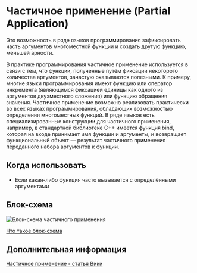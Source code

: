 # Частичное применение (Partial Application)

Это возможность в ряде языков программирования зафиксировать часть аргументов многоместной функции и создать другую функцию, меньшей арности.

В практике программирования частичное применение используется в связи с тем, что функции, полученные путём фиксации некоторого количества аргументов, зачастую оказываются полезными. К примеру, многие языки программирования имеют функцию или оператор инкремента (являющимся фиксацией единицы как одного из аргументов двухместного сложения) или функцию обращения значения. Частичное применение возможно реализовать практически во всех языках программирования, обладающих возможностью определения многоместных функций. В ряде языков есть специализированные конструкции для частичного применения, например, в стандартной библиотеке C++ имеется функция bind, которая на входе принимает имя функции и аргументы, и возвращает функциональный объект — результат частичного применения переданного набора аргументов к функции.

## Когда использовать

- Если какая-либо функция часто вызывается с определёнными аргументами

## Блок-схема

![Блок-схема частичного применения]()

[Что такое блок-схема](https://github.com/evgenylyozin/patterns/blob/48f6815cb43aa7cf366156fe23d47cdbaccbe3eb/docs/flowchart.md)

## Дополнительная информация

[Частичное применение - статья Вики](https://ru.wikipedia.org/wiki/%D0%A7%D0%B0%D1%81%D1%82%D0%B8%D1%87%D0%BD%D0%BE%D0%B5_%D0%BF%D1%80%D0%B8%D0%BC%D0%B5%D0%BD%D0%B5%D0%BD%D0%B8%D0%B5)
